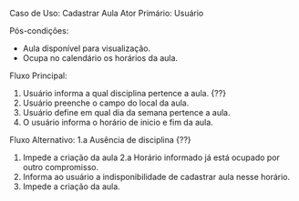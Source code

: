 Caso de Uso: Cadastrar Aula
Ator Primário: Usuário

Pós-condições:
- Aula disponível para visualização.
- Ocupa no calendário os horários da aula.	

Fluxo Principal:
1. Usuário informa a qual disciplina pertence a aula. {??}
2. Usuário preenche o campo do local da aula.
3. Usuário define em qual dia da semana pertence a aula.
4. O usuário informa o horário de inicio e fim da aula.

Fluxo Alternativo:
1.a Ausência de disciplina {??}
 1. Impede a criação da aula
2.a Horário informado já está ocupado por outro compromisso.
 1. Informa ao usuário a indisponibilidade de cadastrar aula nesse horário.
 2. Impede a criação da aula.
